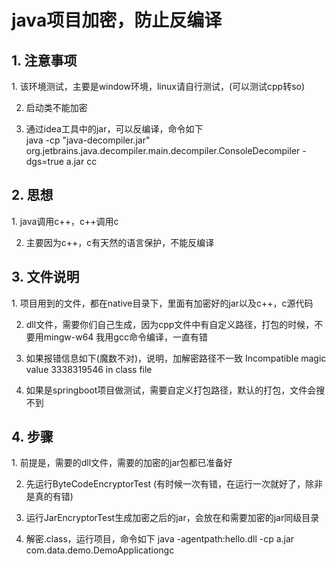 # java项目加密，防止反编译

<h2>1. 注意事项</h2>
1. 该环境测试，主要是window环境，linux请自行测试，(可以测试cpp转so)

2. 启动类不能加密

3. 通过idea工具中的jar，可以反编译，命令如下<br/>
java -cp "java-decompiler.jar" org.jetbrains.java.decompiler.main.decompiler.ConsoleDecompiler -dgs=true a.jar cc

<h2>2. 思想</h2>
1. java调用c++，c++调用c

2. 主要因为c++，c有天然的语言保护，不能反编译

<h2>3. 文件说明</h2>
1. 项目用到的文件，都在native目录下，里面有加密好的jar以及c++，c源代码

2. dll文件，需要你们自己生成，因为cpp文件中有自定义路径，打包的时候，不要用mingw-w64
   我用gcc命令编译，一直有错
   
3. 如果报错信息如下(魔数不对)，说明，加解密路径不一致
 Incompatible magic value 3338319546 in class file
 
 4. 如果是springboot项目做测试，需要自定义打包路径，默认的打包，文件会搜不到
 
 <h2>4. 步骤</h2>
 1. 前提是，需要的dll文件，需要的加密的jar包都已准备好
 
 2. 先运行ByteCodeEncryptorTest (有时候一次有错，在运行一次就好了，除非是真的有错)
 
 3. 运行JarEncryptorTest生成加密之后的jar，会放在和需要加密的jar同级目录
 
 4. 解密.class，运行项目，命令如下
  java -agentpath:hello.dll -cp a.jar com.data.demo.DemoApplicationgc
